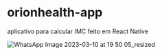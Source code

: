 # orionhealth-app
aplicativo para calcular IMC feito em React Native


![WhatsApp Image 2023-03-10 at 19 50 05_resized](https://user-images.githubusercontent.com/58692160/224443403-fdce2e2a-e714-4da1-b4b1-9213daee2ba7.jpeg)
